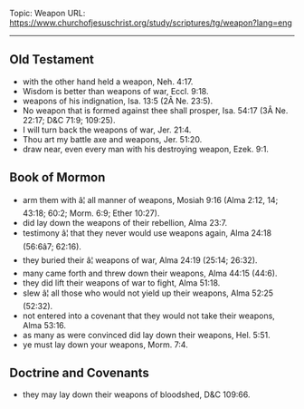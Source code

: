 Topic: Weapon
URL: https://www.churchofjesuschrist.org/study/scriptures/tg/weapon?lang=eng

---

## Old Testament

- with the other hand held a weapon, Neh. 4:17.
- Wisdom is better than weapons of war, Eccl. 9:18.
- weapons of his indignation, Isa. 13:5 (2Â Ne. 23:5).
- No weapon that is formed against thee shall prosper, Isa. 54:17 (3Â Ne. 22:17; D&C 71:9; 109:25).
- I will turn back the weapons of war, Jer. 21:4.
- Thou art my battle axe and weapons, Jer. 51:20.
- draw near, even every man with his destroying weapon, Ezek. 9:1.

## Book of Mormon

- arm them with â¦ all manner of weapons, Mosiah 9:16 (Alma 2:12, 14; 43:18; 60:2; Morm. 6:9; Ether 10:27).
- did lay down the weapons of their rebellion, Alma 23:7.
- testimony â¦ that they never would use weapons again, Alma 24:18 (56:6â7; 62:16).
- they buried their â¦ weapons of war, Alma 24:19 (25:14; 26:32).
- many came forth and threw down their weapons, Alma 44:15 (44:6).
- they did lift their weapons of war to fight, Alma 51:18.
- slew â¦ all those who would not yield up their weapons, Alma 52:25 (52:32).
- not entered into a covenant that they would not take their weapons, Alma 53:16.
- as many as were convinced did lay down their weapons, Hel. 5:51.
- ye must lay down your weapons, Morm. 7:4.

## Doctrine and Covenants

- they may lay down their weapons of bloodshed, D&C 109:66.

